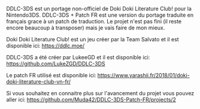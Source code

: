 DDLC-3DS est un portage non-officiel de Doki Doki Literature Club! pour la Nintendo3DS.
DDLC-3DS + Patch FR est une version du portage traduite en français grace à un patch de traduction.
Le projet n'est pas fini (il reste encore beaucoup à transposer) mais je vais faire de mon mieux.

Doki Doki Literature Club! est un jeu créer par la Team Salvato et il est disponible ici: https://ddlc.moe/

DDLC-3DS a été créer par LukeeGD et il est disponible ici: https://github.com/LukeZGD/DDLC-3DS

Le patch FR utilisé est disponible ici: https://www.yarashii.fr/2018/01/doki-doki-literature-club-vn-fr/

Si vous souhaitez en connaitre plus sur l'avancement du projet vous pouvez aller ici: https://github.com/Muda42/DDLC-3DS-Patch-FR/projects/2
